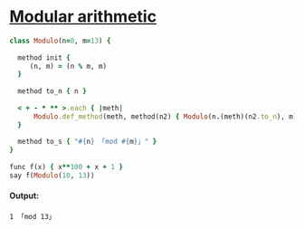 [1]: https://rosettacode.org/wiki/Modular_arithmetic

# [Modular arithmetic][1]

```ruby
class Modulo(n=0, m=13) {
 
  method init {
     (n, m) = (n % m, m)
  }
 
  method to_n { n }
 
  < + - * ** >.each { |meth|
      Modulo.def_method(meth, method(n2) { Modulo(n.(meth)(n2.to_n), m) })
  }
 
  method to_s { "#{n} 「mod #{m}」" }
}
 
func f(x) { x**100 + x + 1 }
say f(Modulo(10, 13))
```

#### Output:
```
1 「mod 13」
```